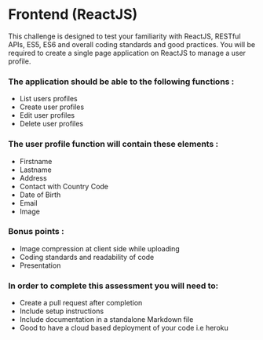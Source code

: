 # Frontend (ReactJS)

This challenge is designed to test your familiarity with ReactJS, RESTful APIs, ES5, ES6 and overall coding standards and good practices. You will be required to create a single page application on ReactJS to manage a user profile.

### The application should be able to the following functions :
- List users profiles
- Create user profiles
- Edit user profiles
- Delete user profiles

### The user profile function will contain these elements :
- Firstname
- Lastname
- Address
- Contact with Country Code 
- Date of Birth
- Email
- Image

### Bonus points : 
- Image compression at client side while uploading
- Coding standards and readability of code
- Presentation

### In order to complete this assessment you will need to: 
- Create a pull request after completion
- Include setup instructions 
- Include documentation in a standalone Markdown file 
- Good to have a cloud based deployment of your code i.e heroku


